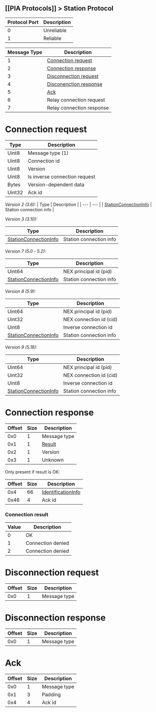 [[PIA Protocols]] > Station Protocol
---

| Protocol Port | Description |
| --- | --- |
| 0 | Unreliable |
| 1 | Reliable |

| Message Type | Description |
| --- | --- |
| 1 | [Connection request](#connection-request) |
| 2 | [Connection response](#connection-response) |
| 3 | [Disconnection request](#disconnection-request) |
| 4 | [Disconenction response](#disconnection-response) |
| 5 | [Ack](#ack) |
| 6 | Relay connection request |
| 7 | Relay connection response |

# Connection request
| Type | Description |
| --- | --- |
| Uint8 | Message type  (1) |
| Uint8 | Connection id |
| Uint8 | Version |
| Uint8 | Is inverse connection request |
| Bytes | Version-dependent data |
| Uint32 | Ack id |

*Version 2 (3.6):*
| Type | Description |
| --- | --- |
| [StationConnectionInfo] | Station connection info |

*Version 3 (3.10):*

| Type | Description |
| --- | --- |
| [StationConnectionInfo] | Station connection info |

*Version 7 (5.0 - 5.2):*

| Type | Description |
| --- | --- |
| Uint64 | NEX principal id (pid) |
| [StationConnectionInfo] | Station connection info |

*Version 8 (5.9):*

| Type | Description |
| --- | --- |
| Uint64 | NEX principal id (pid) |
| Uint32 | NEX connection id (cid) |
| Uint8 | Inverse connection id |
| [StationConnectionInfo] | Station connection info |

*Version 9 (5.18):*

| Type | Description |
| --- | --- |
| Uint64 | NEX principal id (pid) |
| Uint32 | NEX connection id (cid) |
| Uint8 | Inverse connection id |
| [StationConnectionInfo] | Station connection info |

# Connection response
| Offset | Size | Description |
| --- | --- | --- |
| 0x0 | 1 | Message type |
| 0x1 | 1 | [Result](#connection-result) |
| 0x2 | 1 | Version |
| 0x3 | 1 | Unknown |

Only present if result is OK:

| Offset | Size | Description |
| --- | --- | --- |
| 0x4 | 66 | [IdentificationInfo] |
| 0x46 | 4 | Ack id |

### Connection result
| Value | Description |
| --- | --- |
| 0 | OK |
| 1 | Connection denied |
| 2 | Connection denied |

# Disconnection request
| Offset | Size | Description |
| --- | --- | --- |
| 0x0 | 1 | Message type |

# Disconnection response
| Offset | Size | Description |
| --- | --- | --- |
| 0x0 | 1 | Message type |

# Ack
| Offset | Size | Description |
| --- | --- | --- |
| 0x0 | 1 | Message type |
| 0x1 | 3 | Padding |
| 0x4 | 4 | Ack id |

[StationConnectionInfo]: PIA-Types#stationconnectioninfo
[IdentificationInfo]: PIA-Types#identificationinfo